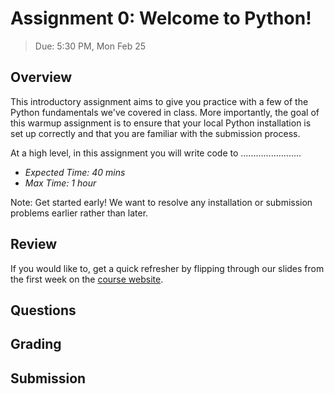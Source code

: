 # Assignment 0: Welcome to Python!
> Due: 5:30 PM, Mon Feb 25

## Overview

This introductory assignment aims to give you practice with a few of the Python fundamentals we've covered in class. More importantly, the goal of this warmup assignment is to ensure that your local Python installation is set up correctly and that you are familiar with the submission process.

At a high level, in this assignment you will write code to ........................

- *Expected Time: 40 mins*
- *Max Time: 1 hour*

Note: Get started early! We want to resolve any installation or submission problems earlier rather than later.

## Review

If you would like to, get a quick refresher by flipping through our slides from the first week on the [course website](https://koltpython.github.io/lecture).

## Questions

## Grading

## Submission